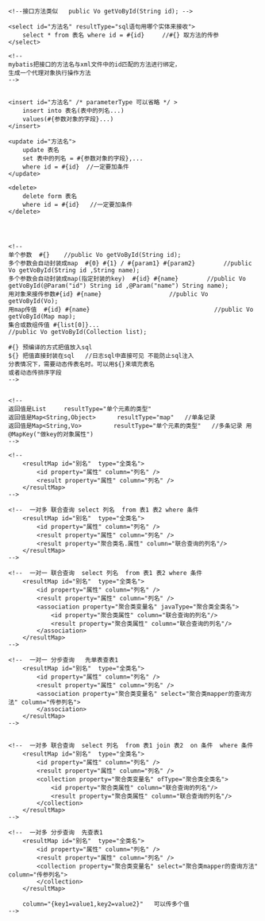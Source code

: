 <?xml version="1.0" encoding="UTF-8"?>
<!DOCTYPE mapper PUBLIC "-//mybatis.org//DTD Mapper 3.0//EN" "http://mybatis.org/dtd/mybatis-3-mapper.dtd">

<!--namespace对应的是接口类-->
<mapper namespace="com.tron.web.twodatasources.Mydb1Mapper">
    
    <!--接口方法类似   public Vo getVoById(String id); -->
    
    <select id="方法名" resultType="sql语句用哪个实体来接收">
        select * from 表名 where id = #{id}     //#{} 取方法的传参
    </select>

    <!--
    mybatis把接口的方法名与xml文件中的id匹配的方法进行绑定，
    生成一个代理对象执行操作方法
    -->
    
    
    <insert id="方法名" /* parameterType 可以省略 */ >
        insert into 表名(表中的列名...)
        values(#{参数对象的字段}...)
    </insert>
    
    <update id="方法名">
        update 表名
        set 表中的列名 = #{参数对象的字段},...
        where id = #{id}  //一定要加条件
    </update>
    
    <delete>
        delete form 表名 
        where id = #{id}   //一定要加条件
    </delete>
    
    
    
    
    <!--
    单个参数  #{}    //public Vo getVoById(String id);
    多个参数会自动封装成map  #{0} #{1} / #{param1} #{param2}        //public Vo getVoById(String id ,String name);
    多个参数会自动封装成map(指定封装的key)  #{id} #{name}        //public Vo getVoById(@Param("id") String id ,@Param("name") String name); 
    用对象来接传参数#{id} #{name}                   //public Vo getVoById(Vo);
    用map传值  #{id} #{name}                                   //public Vo getVoById(Map map);
    集合或数组传值 #{list[0]}...                                             //public Vo getVoById(Collection list);   
    
    #{} 预编译的方式把值放入sql
    ${} 把值直接封装在sql   //日志sql中直接可见 不能防止sql注入   
    分表情况下，需要动态传表名时。可以用${}来填充表名  
    或者动态传排序字段                                             
    --> 
    
    
    <!-- 
    返回值是List     resultType="单个元素的类型"
    返回值是Map<String,Object>      resultType="map"   //单条记录
    返回值是Map<String,Vo>         resultType="单个元素的类型"   //多条记录 用@MapKey("做key的对象属性")   
    -->
    
    <!--
        <resultMap id="别名"  type="全类名">
            <id property="属性" column="列名" />
            <result property="属性" column="列名" />
        </resultMap>
    -->
    
    <!--  一对多 联合查询 select 列名  from 表1 表2 where 条件
        <resultMap id="别名"  type="全类名">
            <id property="属性" column="列名" />
            <result property="属性" column="列名" />
            <result property="聚合类名.属性" column="联合查询的列名"/>
        </resultMap>
    -->
    
    <!--  一对一 联合查询  select 列名  from 表1 表2 where 条件
        <resultMap id="别名"  type="全类名">
            <id property="属性" column="列名" />
            <result property="属性" column="列名" />
            <association property="聚合类变量名" javaType="聚合类全类名">
                <id property="聚合类属性" column="联合查询的列名"/>
                <result property="聚合类属性" column="联合查询的列名"/>
            </association>
        </resultMap>
    --> 

    <!--  一对一 分步查询   先单表查表1
        <resultMap id="别名"  type="全类名">
            <id property="属性" column="列名" />
            <result property="属性" column="列名" />
            <association property="聚合类变量名" select="聚合类mapper的查询方法" column="传参列名">
            </association>
        </resultMap>
    -->   
    
    
    <!--  一对多 联合查询  select 列名  from 表1 join 表2  on 条件  where 条件
        <resultMap id="别名"  type="全类名">
            <id property="属性" column="列名" />
            <result property="属性" column="列名" />
            <collection property="聚合类变量名" ofType="聚合类全类名">
                <id property="聚合类属性" column="联合查询的列名"/>
                <result property="聚合类属性" column="联合查询的列名"/>                
            </collection>
        </resultMap>
    -->   
    
    <!--  一对多 分步查询  先查表1
        <resultMap id="别名"  type="全类名">
            <id property="属性" column="列名" />
            <result property="属性" column="列名" />
            <collection property="聚合类变量名" select="聚合类mapper的查询方法" column="传参列名">              
            </collection>
        </resultMap>
        
        column="{key1=value1,key2=value2}"   可以传多个值
    -->         
</mapper>